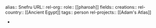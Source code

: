 alias:: Snefru
URL::
rel-org::
role:: [[pharoah]]
fields::
creations::
rel-country:: [[Ancient Egypt]]
tags:: person
rel-projects:: [[Adam's Atlas]]



-
